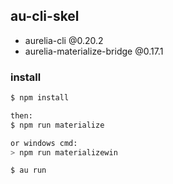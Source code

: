 ## au-cli-skel

- aurelia-cli @0.20.2
- aurelia-materialize-bridge @0.17.1


### install

```bash
$ npm install

then:
$ npm run materialize

or windows cmd:
> npm run materializewin

$ au run
```
